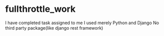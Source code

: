 # fullthrottle_work
I have completed task assigned to me
I used merely Python and Django No third party package(like django rest framework)
